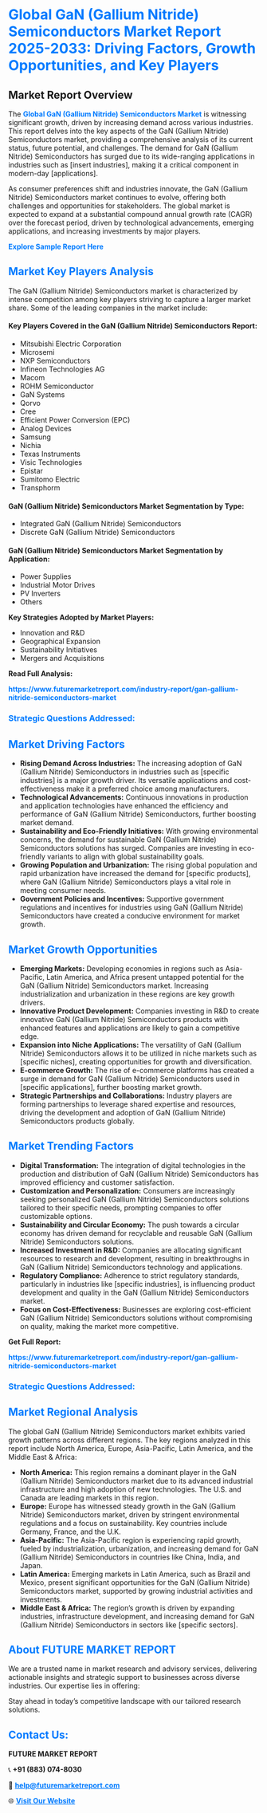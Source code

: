 <h1 style="color: #007BFF;">Global GaN (Gallium Nitride) Semiconductors Market Report 2025-2033: Driving Factors, Growth Opportunities, and Key Players</h1>

<section id="overview">
<h2>Market Report Overview</h2>
<p>The <a href="https://www.futuremarketreport.com/industry-report/gan-gallium-nitride-semiconductors-market" style="color: #007BFF; text-decoration: none;"><strong>Global GaN (Gallium Nitride) Semiconductors Market</strong></a> is witnessing significant growth, driven by increasing demand across various industries. This report delves into the key aspects of the GaN (Gallium Nitride) Semiconductors market, providing a comprehensive analysis of its current status, future potential, and challenges. The demand for GaN (Gallium Nitride) Semiconductors has surged due to its wide-ranging applications in industries such as [insert industries], making it a critical component in modern-day [applications].</p>
<p>As consumer preferences shift and industries innovate, the GaN (Gallium Nitride) Semiconductors market continues to evolve, offering both challenges and opportunities for stakeholders. The global market is expected to expand at a substantial compound annual growth rate (CAGR) over the forecast period, driven by technological advancements, emerging applications, and increasing investments by major players.</p>
</section>

<section id="overview">
<p><a href="https://www.futuremarketreport.com/request-sample/reportId=115879" style="color: #007BFF; text-decoration: none;"><strong>Explore Sample Report Here</strong></a></p>
</section>

<section id="key-players">
<h2 style="color: #007BFF;">Market Key Players Analysis</h2>
<p>The GaN (Gallium Nitride) Semiconductors market is characterized by intense competition among key players striving to capture a larger market share. Some of the leading companies in the market include:</p>
<h4>Key Players Covered in the GaN (Gallium Nitride) Semiconductors Report:</h4>
<ul><li>Mitsubishi Electric Corporation</li><li>Microsemi</li><li>NXP Semiconductors</li><li>Infineon Technologies AG</li><li>Macom</li><li>ROHM Semiconductor</li><li>GaN Systems</li><li>Qorvo</li><li>Cree</li><li>Efficient Power Conversion (EPC)</li><li>Analog Devices</li><li>Samsung</li><li>Nichia</li><li>Texas Instruments</li><li>Visic Technologies</li><li>Epistar</li><li>Sumitomo Electric</li><li>Transphorm</li></ul>
<h4>GaN (Gallium Nitride) Semiconductors Market Segmentation by Type:</h4>
<ul><li>Integrated GaN (Gallium Nitride) Semiconductors</li><li>Discrete GaN (Gallium Nitride) Semiconductors</li></ul>

<h4>GaN (Gallium Nitride) Semiconductors Market Segmentation by Application:</h4>
<ul><li>Power Supplies</li><li>Industrial Motor Drives</li><li>PV Inverters</li><li>Others</li></ul>
<p><strong>Key Strategies Adopted by Market Players:</strong></p>
<ul>
<li>Innovation and R&D</li>
<li>Geographical Expansion</li>
<li>Sustainability Initiatives</li>
<li>Mergers and Acquisitions</li>
</ul>
</section>

<section>
<p><strong>Read Full Analysis: </strong></p><a href="https://www.futuremarketreport.com/industry-report/gan-gallium-nitride-semiconductors-market" style="color: #007BFF; text-decoration: none;"><strong>https://www.futuremarketreport.com/industry-report/gan-gallium-nitride-semiconductors-market</strong></a>
<h3 style="color: #007BFF;">Strategic Questions Addressed:</h3>
</section>

<section id="driving-factors">
<h2 style="color: #007BFF;">Market Driving Factors</h2>
<ul>
<li><strong>Rising Demand Across Industries:</strong> The increasing adoption of GaN (Gallium Nitride) Semiconductors in industries such as [specific industries] is a major growth driver. Its versatile applications and cost-effectiveness make it a preferred choice among manufacturers.</li>
<li><strong>Technological Advancements:</strong> Continuous innovations in production and application technologies have enhanced the efficiency and performance of GaN (Gallium Nitride) Semiconductors, further boosting market demand.</li>
<li><strong>Sustainability and Eco-Friendly Initiatives:</strong> With growing environmental concerns, the demand for sustainable GaN (Gallium Nitride) Semiconductors solutions has surged. Companies are investing in eco-friendly variants to align with global sustainability goals.</li>
<li><strong>Growing Population and Urbanization:</strong> The rising global population and rapid urbanization have increased the demand for [specific products], where GaN (Gallium Nitride) Semiconductors plays a vital role in meeting consumer needs.</li>
<li><strong>Government Policies and Incentives:</strong> Supportive government regulations and incentives for industries using GaN (Gallium Nitride) Semiconductors have created a conducive environment for market growth.</li>
</ul>
</section>

<section id="growth-opportunities">
<h2 style="color: #007BFF;">Market Growth Opportunities</h2>
<ul>
<li><strong>Emerging Markets:</strong> Developing economies in regions such as Asia-Pacific, Latin America, and Africa present untapped potential for the GaN (Gallium Nitride) Semiconductors market. Increasing industrialization and urbanization in these regions are key growth drivers.</li>
<li><strong>Innovative Product Development:</strong> Companies investing in R&D to create innovative GaN (Gallium Nitride) Semiconductors products with enhanced features and applications are likely to gain a competitive edge.</li>
<li><strong>Expansion into Niche Applications:</strong> The versatility of GaN (Gallium Nitride) Semiconductors allows it to be utilized in niche markets such as [specific niches], creating opportunities for growth and diversification.</li>
<li><strong>E-commerce Growth:</strong> The rise of e-commerce platforms has created a surge in demand for GaN (Gallium Nitride) Semiconductors used in [specific applications], further boosting market growth.</li>
<li><strong>Strategic Partnerships and Collaborations:</strong> Industry players are forming partnerships to leverage shared expertise and resources, driving the development and adoption of GaN (Gallium Nitride) Semiconductors products globally.</li>
</ul>
</section>

<section id="trending-factors">
<h2 style="color: #007BFF;">Market Trending Factors</h2>
<ul>
<li><strong>Digital Transformation:</strong> The integration of digital technologies in the production and distribution of GaN (Gallium Nitride) Semiconductors has improved efficiency and customer satisfaction.</li>
<li><strong>Customization and Personalization:</strong> Consumers are increasingly seeking personalized GaN (Gallium Nitride) Semiconductors solutions tailored to their specific needs, prompting companies to offer customizable options.</li>
<li><strong>Sustainability and Circular Economy:</strong> The push towards a circular economy has driven demand for recyclable and reusable GaN (Gallium Nitride) Semiconductors solutions.</li>
<li><strong>Increased Investment in R&D:</strong> Companies are allocating significant resources to research and development, resulting in breakthroughs in GaN (Gallium Nitride) Semiconductors technology and applications.</li>
<li><strong>Regulatory Compliance:</strong> Adherence to strict regulatory standards, particularly in industries like [specific industries], is influencing product development and quality in the GaN (Gallium Nitride) Semiconductors market.</li>
<li><strong>Focus on Cost-Effectiveness:</strong> Businesses are exploring cost-efficient GaN (Gallium Nitride) Semiconductors solutions without compromising on quality, making the market more competitive.</li>
</ul>
</section>

<section>
<p><strong>Get Full Report: </strong></p><a href="https://www.futuremarketreport.com/industry-report/gan-gallium-nitride-semiconductors-market" style="color: #007BFF; text-decoration: none;"><strong>https://www.futuremarketreport.com/industry-report/gan-gallium-nitride-semiconductors-market</strong></a>
<h3 style="color: #007BFF;">Strategic Questions Addressed:</h3>
</section>


<section id="regional-analysis">
<h2 style="color: #007BFF;">Market Regional Analysis</h2>
<p>The global GaN (Gallium Nitride) Semiconductors market exhibits varied growth patterns across different regions. The key regions analyzed in this report include North America, Europe, Asia-Pacific, Latin America, and the Middle East & Africa:</p>
<ul>
<li><strong>North America:</strong> This region remains a dominant player in the GaN (Gallium Nitride) Semiconductors market due to its advanced industrial infrastructure and high adoption of new technologies. The U.S. and Canada are leading markets in this region.</li>
<li><strong>Europe:</strong> Europe has witnessed steady growth in the GaN (Gallium Nitride) Semiconductors market, driven by stringent environmental regulations and a focus on sustainability. Key countries include Germany, France, and the U.K.</li>
<li><strong>Asia-Pacific:</strong> The Asia-Pacific region is experiencing rapid growth, fueled by industrialization, urbanization, and increasing demand for GaN (Gallium Nitride) Semiconductors in countries like China, India, and Japan.</li>
<li><strong>Latin America:</strong> Emerging markets in Latin America, such as Brazil and Mexico, present significant opportunities for the GaN (Gallium Nitride) Semiconductors market, supported by growing industrial activities and investments.</li>
<li><strong>Middle East & Africa:</strong> The region’s growth is driven by expanding industries, infrastructure development, and increasing demand for GaN (Gallium Nitride) Semiconductors in sectors like [specific sectors].</li>
</ul>
</section>

<footer>
<h2 style="color: #007BFF;">About FUTURE MARKET REPORT</h2>
<p>We are a trusted name in market research and advisory services, delivering actionable insights and strategic support to businesses across diverse industries. Our expertise lies in offering:</p>

<p>Stay ahead in today’s competitive landscape with our tailored research solutions.</p>

<h2 style="color: #007BFF;">Contact Us:</h2>
<p><strong>FUTURE MARKET REPORT</strong></p>
<p>📞 <strong>+91 (883) 074-8030</strong></p>
<p>📧 <strong><a href="mailto:help@futuremarketreport.com" style="color: #007BFF;">help@futuremarketreport.com</a></strong></p>
<p>🌐 <strong><a href="https://www.futuremarketreport.com/" style="color: #007BFF;">Visit Our Website</a></strong></p>
</footer>
